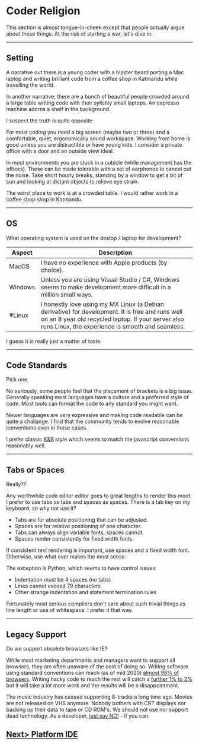 # Coder Religion
This section is almost tongue-in-cheek except that people actually argue about these things. At the risk of starting a war, let's dive in.

---
## Setting
A narrative out there is a young coder with a hipster beard porting a Mac laptop and writing brilliant code from a coffee shop in Katmandu while travelling the world. 

In another narrative, there are a bunch of beautiful people crowded around a large table writing code with their sylishly small laptops. An expresso machine adorns a shelf in the background.

I suspect the truth is quite opposite.

For most coding you need a big screen (maybe two or three) and a comfortable, quiet, ergonomically sound workspace. Working from home is good unless you are distractible or have young kids. I consider a private office with a door and an outside view ideal.

In most environments you are stuck in a cubicle (while management has the offices). These can be made tolerable with a set of earphones to cancel out the noise. Take short hourly breaks, standing by a window to get a bit of sun and looking at distant objects to relieve eye strain. 

The worst place to work is at a crowded table. I would rather work in a coffee shop shop in Katmandu.

---
## OS

What operating system is used on the destop / laptop for development? 

| Aspect | Description |
| ------ | ----------- |
| MacOS | I have no experience with Apple products (by choice). |
| Windows | Unless you are using Visual Studio / C#, Windows seems to make development more difficult in a million small ways. |
| 💗Linux | I honestly love using my MX Linux (a Debian derivative) for development. It is free and runs well on an 8 year old recycled laptop. If your server also runs Linux, the experience is smooth and seamless. |

I guess it is really just a matter of taste.

---
## Code Standards
Pick one.

No seriously, some people feel that the placement of brackets is a big issue. Generally speaking most languages have a culture and a preferred style of code. Most tools can format the code to any standard you might want.

Newer languages are very expressive and making code readable can be quite a challange. I find that the community tends to evolve reasonable conventions even in these cases.

I prefer classic [K&R](https://en.wikipedia.org/wiki/Indentation_style) style which seems to match the javascript conventions reasonably well.

---
## Tabs or Spaces

Really??

Any worthwhile code editor editor goes to great lengths to render this moot. I prefer to use tabs as tabs and spaces as spaces. There is a tab key on my keyboard, so why not use it?

- Tabs are for absolute positioning that can be adjusted.
- Spaces are for relative positioning of one character.
- Tabs can always align variable fonts, spaces cannot.
- Spaces render consistently for fixed width fonts.

If consistent text rendering is important, use spaces and a fixed width font. Otherwise, use what ever makes the most sense.

The exception is Python, which seems to have control issues:
- Indentation must be 4 spaces (no tabs)
- Lines cannot exceed 79 characters
- Other strange indentation and statement termination rules

Fortunately most serious compilers don't care about such trivial things as line length or use of whitespace. I prefer it that way.

---
## Legacy Support
Do we support obsolete browsers like IE?

While most marketing departments and managers want to support all browsers, they are often unaware of the cost of doing so. Writing software using standard conventions can reach (as of mid 2020) [almost 98% of browsers](https://caniuse.com/#feat=es6). Writing hacky code to reach the rest will catch a [further 1% to 2%](https://caniuse.com/#feat=es5) but it will take a lot more work and the results will be a disappointment.

The music industry has ceased supporting 8-tracks a long time ago. Movies are not released on VHS anymore. Nobody bothers with CRT displays nor backing up their data to tape or CD ROM's. We should not use nor support dead technology. As a developer, [just say NO!](https://death-to-ie11.com/) - if you can.

## [Next> Platform IDE](PlatformIDE.md)